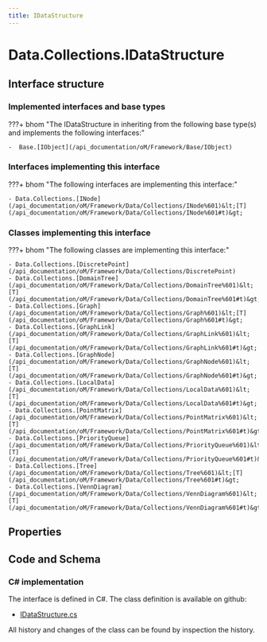 ```yaml
---
title: IDataStructure
---
```


# Data.Collections.IDataStructure



## Interface structure

### Implemented interfaces and base types

???+ bhom "The IDataStructure in inheriting from the following base type(s) and implements the following interfaces:"

    -  Base.[IObject](/api_documentation/oM/Framework/Base/IObject)


### Interfaces implementing this interface

???+ bhom "The following interfaces are implementing this interface:"

    - Data.Collections.[INode](/api_documentation/oM/Framework/Data/Collections/INode%601)&lt;[T](/api_documentation/oM/Framework/Data/Collections/INode%601#t)&gt;


### Classes implementing this interface

???+ bhom "The following classes are implementing this interface:"

    - Data.Collections.[DiscretePoint](/api_documentation/oM/Framework/Data/Collections/DiscretePoint)
    - Data.Collections.[DomainTree](/api_documentation/oM/Framework/Data/Collections/DomainTree%601)&lt;[T](/api_documentation/oM/Framework/Data/Collections/DomainTree%601#t)&gt;
    - Data.Collections.[Graph](/api_documentation/oM/Framework/Data/Collections/Graph%601)&lt;[T](/api_documentation/oM/Framework/Data/Collections/Graph%601#t)&gt;
    - Data.Collections.[GraphLink](/api_documentation/oM/Framework/Data/Collections/GraphLink%601)&lt;[T](/api_documentation/oM/Framework/Data/Collections/GraphLink%601#t)&gt;
    - Data.Collections.[GraphNode](/api_documentation/oM/Framework/Data/Collections/GraphNode%601)&lt;[T](/api_documentation/oM/Framework/Data/Collections/GraphNode%601#t)&gt;
    - Data.Collections.[LocalData](/api_documentation/oM/Framework/Data/Collections/LocalData%601)&lt;[T](/api_documentation/oM/Framework/Data/Collections/LocalData%601#t)&gt;
    - Data.Collections.[PointMatrix](/api_documentation/oM/Framework/Data/Collections/PointMatrix%601)&lt;[T](/api_documentation/oM/Framework/Data/Collections/PointMatrix%601#t)&gt;
    - Data.Collections.[PriorityQueue](/api_documentation/oM/Framework/Data/Collections/PriorityQueue%601)&lt;[T](/api_documentation/oM/Framework/Data/Collections/PriorityQueue%601#t)&gt;
    - Data.Collections.[Tree](/api_documentation/oM/Framework/Data/Collections/Tree%601)&lt;[T](/api_documentation/oM/Framework/Data/Collections/Tree%601#t)&gt;
    - Data.Collections.[VennDiagram](/api_documentation/oM/Framework/Data/Collections/VennDiagram%601)&lt;[T](/api_documentation/oM/Framework/Data/Collections/VennDiagram%601#t)&gt;


## Properties

## Code and Schema

### C# implementation

The interface is defined in C#. The class definition is available on github:

- [IDataStructure.cs](https://github.com/BHoM/BHoM/blob/develop/Data_oM/Collections\IDataStructure.cs)

All history and changes of the class can be found by inspection the history.
